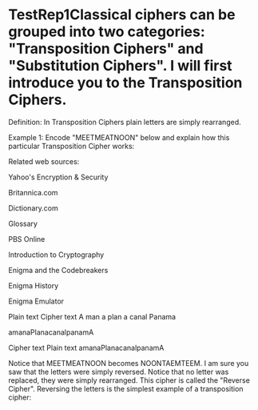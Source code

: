 # TestRep1Classical ciphers can be grouped into two categories: "Transposition Ciphers" and "Substitution Ciphers". I will first introduce you to the Transposition Ciphers. 
Definition: In Transposition Ciphers plain letters are simply rearranged. 

 

Example 1: Encode "MEETMEATNOON" below and explain how this particular Transposition Cipher works: 

Related web sources:

Yahoo's Encryption & Security

Britannica.com

Dictionary.com

Glossary

PBS Online

Introduction to Cryptography

Enigma and the Codebreakers

Enigma History

Enigma Emulator

 

 

 

Plain text	 	Cipher text
A man a plan a canal Panama
 

amanaPlanacanalpanamA
 	 

 	 
Cipher text	 	Plain text
amanaPlanacanalpanamA
 

 	 

Notice that MEETMEATNOON becomes NOONTAEMTEEM. I am sure you saw that the letters were simply reversed. Notice that no letter was replaced, they were simply rearranged. This cipher is called the "Reverse Cipher". Reversing the letters is the simplest example of a transposition cipher: 

 


